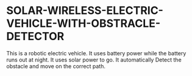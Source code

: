 # SOLAR-WIRELESS-ELECTRIC-VEHICLE-WITH-OBSTRACLE-DETECTOR
This is a robotic electric vehicle. It uses battery power while the battery runs out at night. It uses solar  power to go. It automatically Detect the obstacle and move on the correct path. 
